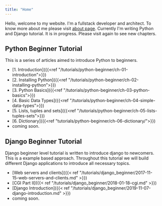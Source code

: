 ```yaml
---
title: "Home"
---
```

Hello, welcome to my website. I'm a fullstack developer and architect. To know more
about me please visit [about page](/about/). Currently I'm writing Python and Django
tutorial. It is in progress. Please visit again to see new chapters.

## Python Beginner Tutorial
This is a series of articles aimed to introduce Python to beginners.

* [1. Introduction]({{<ref "/tutorials/python-beginner/ch-01-introduction">}})
* [2. Installing Python]({{<ref "/tutorials/python-beginner/ch-02-installing-python">}})
* [3. Python Basics]({{<ref "/tutorials/python-beginner/ch-03-python-basics">}})
* [4. Basic Data Types]({{<ref "/tutorials/python-beginner/ch-04-simple-data-types">}})
* [5. Lists, tuples and sets]({{<ref "/tutorials/python-beginner/ch-05-lists-tuples-sets">}})
* [6. Dictionary]({{<ref "tutorials/python-beginner/ch-06-dictionary/">}})
* coming soon.


## Django Beginner Tutorial
Django beginner level tutorial is written to introduce django to newcomers. This is a 
example based approach. Throughout this tutorial we will build different Django applications
to introduce all necessary topics.

* [Web servers and clients]({{< ref "/tutorials/django_beginner/2017-11-15-web-servers-and-clients.md" >}})
* [CGI Part II]({{< ref "/tutorials/django_beginner/2018-01-18-cgi.md" >}})
* [Django Introduction]({{< ref "/tutorials/django_beginner/2019-11-07-django-introduction.md" >}})
* coming soon.
